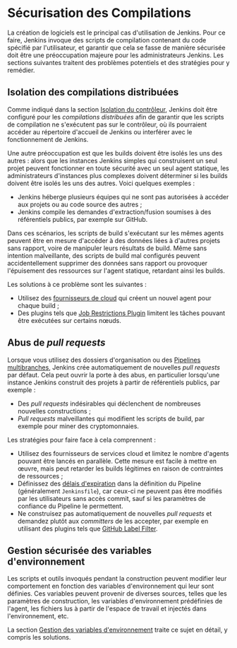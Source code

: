 # Sécurisation des Compilations

<div class="couleur-introduction">
La création de logiciels est le principal cas d'utilisation de Jenkins. Pour ce faire, Jenkins invoque des scripts de compilation contenant du code spécifié par l'utilisateur, et garantir que cela se fasse de manière sécurisée doit être une préoccupation majeure pour les administrateurs Jenkins. Les sections suivantes traitent des problèmes potentiels et des stratégies pour y remédier.
</div>

## Isolation des compilations distribuées

Comme indiqué dans la section [Isolation du contrôleur](./securite-isolation-du-controleur.md), Jenkins doit être configuré pour les _compilations distribuées_ afin de garantir que les scripts de compilation ne s'exécutent pas sur le contrôleur, où ils pourraient accéder au répertoire d'accueil de Jenkins ou interférer avec le fonctionnement de Jenkins.

Une autre préoccupation est que les builds doivent être isolés les uns des autres : alors que les instances Jenkins simples qui construisent un seul projet peuvent fonctionner en toute sécurité avec un seul agent statique, les administrateurs d'instances plus complexes doivent déterminer si les builds doivent être isolés les uns des autres. Voici quelques exemples :

* Jenkins héberge plusieurs équipes qui ne sont pas autorisées à accéder aux projets ou au code source des autres ;
* Jenkins compile les demandes d'extraction/fusion soumises à des référentiels publics, par exemple sur GitHub.

Dans ces scénarios, les scripts de build s'exécutant sur les mêmes agents peuvent être en mesure d'accéder à des données liées à d'autres projets sans rapport, voire de manipuler leurs résultats de build. Même sans intention malveillante, des scripts de build mal configurés peuvent accidentellement supprimer des données sans rapport ou provoquer l'épuisement des ressources sur l'agent statique, retardant ainsi les builds.

Les solutions à ce problème sont les suivantes :

* Utilisez des [fournisseurs de cloud](https://plugins.jenkins.io/ui/search/?labels=cloud) qui créent un nouvel agent pour chaque build ;
* Des plugins tels que [Job Restrictions Plugin](https://plugins.jenkins.io/job-restrictions) limitent les tâches pouvant être exécutées sur certains nœuds.

## Abus de _pull requests_

Lorsque vous utilisez des dossiers d'organisation ou des [Pipelines multibranches](https://plugins.jenkins.io/workflow-multibranch/), Jenkins crée automatiquement de nouvelles _pull requests_ par défaut. Cela peut ouvrir la porte à des abus, en particulier lorsqu'une instance Jenkins construit des projets à partir de référentiels publics, par exemple :

* Des _pull requests_ indésirables qui déclenchent de nombreuses nouvelles constructions ;
* _Pull requests_ malveillantes qui modifient les scripts de build, par exemple pour miner des cryptomonnaies.

Les stratégies pour faire face à cela comprennent :

* Utilisez des fournisseurs de services cloud et limitez le nombre d'agents pouvant être lancés en parallèle. Cette mesure est facile à mettre en œuvre, mais peut retarder les builds légitimes en raison de contraintes de ressources ;
* Définissez des [délais d'expiration](https://plugins.jenkins.io/build-timeout) dans la définition du Pipeline (généralement `Jenkinsfile`), car ceux-ci ne peuvent pas être modifiés par les utilisateurs sans accès commit, sauf si les paramètres de confiance du Pipeline le permettent.
* Ne construisez pas automatiquement de nouvelles _pull requests_ et demandez plutôt aux _committers_ de les accepter, par exemple en utilisant des plugins tels que [GitHub Label Filter](https://plugins.jenkins.io/github-label-filter/).

## Gestion sécurisée des variables d'environnement

Les scripts et outils invoqués pendant la construction peuvent modifier leur comportement en fonction des variables d'environnement qui leur sont définies. Ces variables peuvent provenir de diverses sources, telles que les paramètres de construction, les variables d'environnement prédéfinies de l'agent, les fichiers lus à partir de l'espace de travail et injectés dans l'environnement, etc.

La section [Gestion des variables d'environnement](./securite-variables-environnement.md) traite ce sujet en détail, y compris les solutions.

